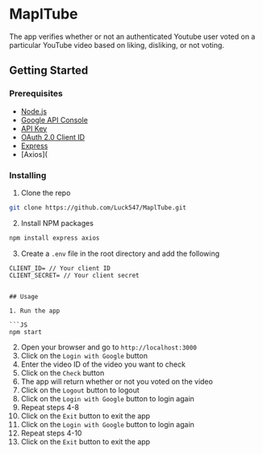 # MaplTube

The app verifies whether or not an authenticated Youtube user voted on a particular YouTube video based on liking, disliking, or not voting.

## Getting Started

### Prerequisites

- [Node.js](https://nodejs.org/en/)
- [Google API Console](https://console.developers.google.com/)
- [API Key](https://developers.google.com/youtube/v3/getting-started)
- [OAuth 2.0 Client ID](https://developers.google.com/identity/protocols/OAuth2)
- [Express](https://expressjs.com/)
- [Axios](


### Installing

1. Clone the repo

```sh
git clone https://github.com/Luck547/MaplTube.git
```

2. Install NPM packages

```sh
npm install express axios 
```

3. Create a `.env` file in the root directory and add the following

```JS
CLIENT_ID= // Your client ID
CLIENT_SECRET= // Your client secret


## Usage

1. Run the app

```JS
npm start
```

2. Open your browser and go to `http://localhost:3000`
3. Click on the `Login with Google` button
4. Enter the video ID of the video you want to check
5. Click on the `Check` button
6. The app will return whether or not you voted on the video
7. Click on the `Logout` button to logout
8. Click on the `Login with Google` button to login again
9. Repeat steps 4-8
10. Click on the `Exit` button to exit the app
11. Click on the `Login with Google` button to login again
12. Repeat steps 4-10
13. Click on the `Exit` button to exit the app